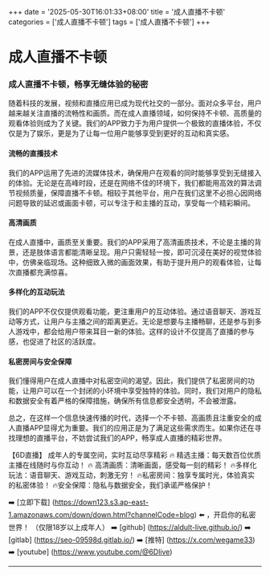 +++
date = '2025-05-30T16:01:33+08:00'
title = '成人直播不卡顿'
categories = ['成人直播不卡顿']
tags = ['成人直播不卡顿']
+++

# 成人直播不卡顿

### 成人直播不卡顿，畅享无缝体验的秘密

随着科技的发展，视频和直播应用已成为现代社交的一部分。面对众多平台，用户越来越关注直播的流畅性和画质。而在成人直播领域，如何保持不卡顿、高质量的观看体验则成为了关键。我们的APP致力于为用户提供一个极致的直播体验，不仅仅是为了娱乐，更是为了让每一位用户能够享受到更好的互动和真实感。

#### 流畅的直播技术

我们的APP运用了先进的流媒体技术，确保用户在观看的同时能够享受到无缝接入的体验。无论是在高峰时段，还是在网络不佳的环境下，我们都能用高效的算法调节视频质量，保障直播不卡顿。相较于其他平台，用户在我们这里不必担心因网络问题导致的延迟或画面卡顿，可以专注于和主播的互动，享受每一个精彩瞬间。

#### 高清画质

在成人直播中，画质至关重要。我们的APP采用了高清画质技术，不论是主播的背景，还是肢体语言都能清晰呈现。用户只需轻轻一按，即可沉浸在美好的视觉体验中，仿佛亲临现场。这种细致入微的画面效果，有助于提升用户的观看体验，让每次直播都充满惊喜。

#### 多样化的互动玩法

我们的APP不仅仅提供观看功能，更注重用户的互动体验。通过语音聊天、游戏互动等方式，让用户与主播之间的距离更近。无论是想要与主播畅聊，还是参与到多人游戏中，都会给用户带来耳目一新的体验。这样的设计不仅提高了直播的参与感，也促进了社区的活跃度。

#### 私密房间与安全保障

我们懂得用户在成人直播中对私密空间的渴望。因此，我们提供了私密房间的功能，让用户可以在一个封闭的小环境中享受独特的体验。同时，我们对用户的隐私和数据安全有着严格的保障措施，确保所有信息都安全透明，不会被泄露。

总之，在这样一个信息快速传播的时代，选择一个不卡顿、高画质且注重安全的成人直播APP显得尤为重要。我们的应用正是为了满足这些需求而生。如果你还在寻找理想的直播平台，不妨尝试我们的APP，畅享成人直播的精彩世界。

【6D直播】
成年人的专属空间，实时互动尽享精彩
🔥 精选主播：每天数百位优质主播在线随时与你互动！
🔥 高清画质：清晰画面，感受每一刻的精彩！
🔥多样化玩法：语音聊天、游戏互动，刺激无穷！
🔥私密房间：独享专属时光，体验真实的私密体验！
🔥安全保障：隐私与数据安全，我们承诺严格保护！

➡️ [立即下载] (https://down123.s3.ap-east-1.amazonaws.com/down/down.html?channelCode=blog) ⬅️ ，开启你的私密世界！
（仅限18岁以上成年人）
➡️ [github] (https://aldult-live.github.io/)
➡️ [gitlab] (https://seo-09598d.gitlab.io/)
➡️ [推特] (https://x.com/wegame33)
➡️ [youtube] (https://www.youtube.com/@6Dlive)

---
